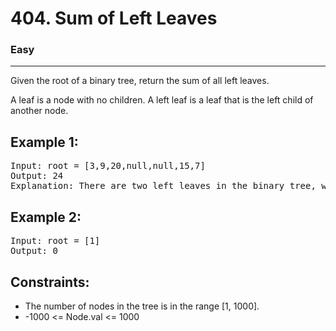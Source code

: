 # 404. Sum of Left Leaves

### Easy

---

Given the root of a binary tree, return the sum of all left leaves.

A leaf is a node with no children. A left leaf is a leaf that is the left child of another node.

## Example 1:

<pre>
Input: root = [3,9,20,null,null,15,7]
Output: 24
Explanation: There are two left leaves in the binary tree, with values 9 and 15 respectively.
</pre>

## Example 2:

<pre>
Input: root = [1]
Output: 0
</pre>

## Constraints:

- The number of nodes in the tree is in the range [1, 1000].
- -1000 <= Node.val <= 1000
